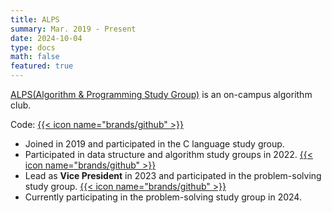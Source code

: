 ```yaml
---
title: ALPS
summary: Mar. 2019 - Present
date: 2024-10-04
type: docs
math: false
featured: true
---
```


[ALPS(Algorithm & Programming Study Group)](https://sites.google.com/view/jbnu-alps) is an on-campus algorithm club.

Code: [{{< icon name="brands/github" >}}](https://github.com/alps-jbnu)

- Joined in 2019 and participated in the C language study group.
- Participated in data structure and algorithm study groups in 2022. [{{< icon name="brands/github" >}}](https://github.com/SS/22ALPStudy)
- Lead as **Vice President** in 2023 and participated in the problem-solving study group. [{{< icon name="brands/github" >}}](https://github.com/rkdbq/23ALPStudy)
- Currently participating in the problem-solving study group in 2024.